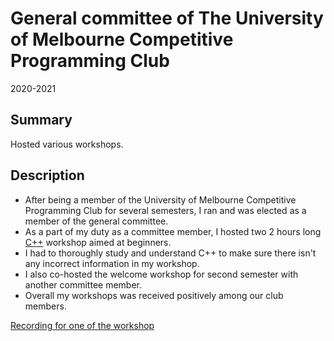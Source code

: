 # General committee of The University of Melbourne Competitive Programming Club
2020-2021

## Summary
Hosted various workshops.

## Description
- After being a member of the University of Melbourne Competitive Programming Club for several semesters, I ran and was elected as a member of the general committee.
- As a part of my duty as a committee member, I hosted two 2 hours long [C++](../skills/cpp.md) workshop aimed at beginners.
- I had to thoroughly study and understand C++ to make sure there isn't any incorrect information in my workshop.
- I also co-hosted the welcome workshop for second semester with another committee member.
- Overall my workshops was received positively among our club members.

[Recording for one of the workshop](https://www.youtube.com/watch?v=tM_KfYcfS4M)
